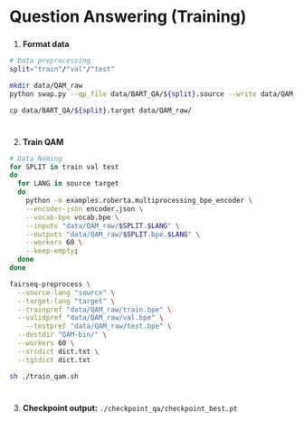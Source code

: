 # Question Answering (Training)
###
1. **Format data**

```bash
# Data preprocessing
split="train"/"val"/"test"

mkdir data/QAM_raw
python swap.py --qp_file data/BART_QA/${split}.source --write data/QAM_raw/${split}.source

cp data/BART_QA/${split}.target data/QAM_raw/
```
#
2. **Train QAM**

```bash
# Data Naming
for SPLIT in train val test
do
  for LANG in source target
  do
    python -m examples.roberta.multiprocessing_bpe_encoder \
    --encoder-json encoder.json \
    --vocab-bpe vocab.bpe \
    --inputs "data/QAM_raw/$SPLIT.$LANG" \
    --outputs "data/QAM_raw/$SPLIT.bpe.$LANG" \
    --workers 60 \
    --keep-empty;
  done
done

fairseq-preprocess \
  --source-lang "source" \
  --target-lang "target" \
  --trainpref "data/QAM_raw/train.bpe" \
  --validpref "data/QAM_raw/val.bpe" \
	--testpref "data/QAM_raw/test.bpe" \
  --destdir "QAM-bin/" \
  --workers 60 \
  --srcdict dict.txt \
  --tgtdict dict.txt

sh ./train_qam.sh
```
#
3. **Checkpoint output:** `./checkpoint_qa/checkpoint_best.pt`
